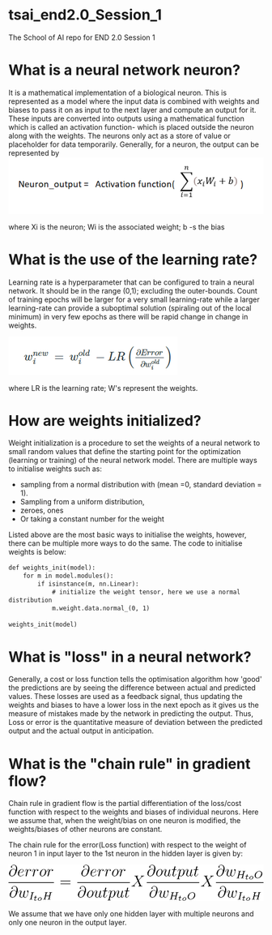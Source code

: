 # tsai_end2.0_Session_1
The School of AI repo for END 2.0 Session 1

# What is a neural network neuron?
It is a mathematical implementation of a biological neuron. This is represented as a model where the input data is combined with weights and biases to pass it on as input to the next layer and compute an output for it. These inputs are converted into outputs using a mathematical function which is called an activation function- which is placed outside the neuron along with the weights. The neurons only act as a store of value or placeholder for data temporarily. Generally, for a neuron, the output can be represented by
![](Neuron_output.png)

where Xi is the neuron; Wi is the associated weight; b -s the bias


# What is the use of the learning rate?
Learning rate is a hyperparameter that can be configured to train a neural network. It should be in the range (0,1); excluding the outer-bounds. Count of training epochs will be larger for a very small learning-rate while a larger learning-rate can provide a suboptimal solution (spiraling out of the local minimum) in very few epochs as there will be rapid change in change in weights.

![](Learning_rate.png)

where LR is the learning rate; W's represent the weights. 

# How are weights initialized?
Weight initialization is a procedure to set the weights of a neural network to small random values that define the starting point for the optimization (learning or training) of the neural network model. There are multiple ways to initialise weights such as:
- sampling from a normal distribution with (mean =0, standard deviation = 1). 
- Sampling from a uniform distribution, 
- zeroes, ones
- Or taking a constant number for the weight

Listed above are the most basic ways to initialise the weights, however, there can be multiple more ways to do the same.
The code to initialise weights is below:
```
def weights_init(model):
    for m in model.modules():
        if isinstance(m, nn.Linear):
            # initialize the weight tensor, here we use a normal distribution
            m.weight.data.normal_(0, 1)

weights_init(model)
```

# What is "loss" in a neural network?
Generally, a cost or loss function tells the optimisation algorithm how 'good' the predictions are by seeing the difference between actual and predicted values. These losses are used as a feedback signal, thus updating the weights and biases to have a lower loss in the next epoch as it gives us the measure of mistakes made by the network in predicting the output. Thus, Loss or error is the quantitative measure of deviation between the predicted output and the actual output in anticipation. 


# What is the "chain rule" in gradient flow?
Chain rule in gradient flow is the partial differentiation of the loss/cost function with respect to the weights and biases of individual neurons. Here we assume that, when the weight/bias on one neuron is modified, the weights/biases of other neurons are constant. 

The chain rule for the error(Loss function) with respect to the weight of neuron 1 in input layer to the 1st neuron in the hidden layer is given by:

![](chain_rule_2.gif)

We assume that we have only one hidden layer with multiple neurons and only one neuron in the output layer.


